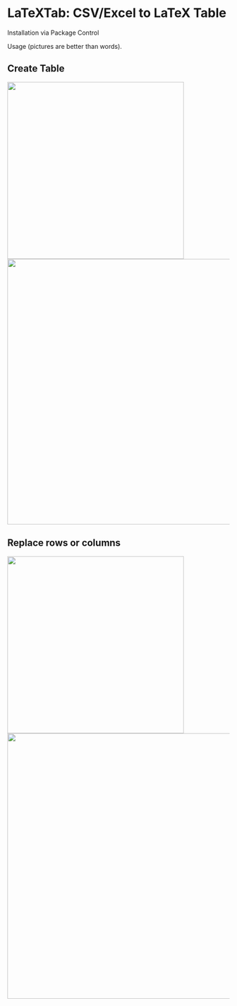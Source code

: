 LaTeXTab: CSV/Excel to LaTeX Table
===============================

Installation via Package Control

Usage (pictures are better than words).

## Create Table

<img width='400' src="https://raw.github.com/randy3k/LaTeXTab/master/excel1.png">
<img width='600' src="https://raw.github.com/randy3k/LaTeXTab/master/st1.png">

## Replace rows or columns

<img width='400' src="https://raw.github.com/randy3k/LaTeXTab/master/excel2.png">
<img width='600' src="https://raw.github.com/randy3k/LaTeXTab/master/st2.png">
